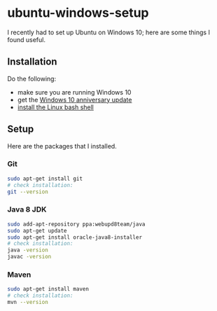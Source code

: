 # ubuntu-windows-setup

I recently had to set up Ubuntu on Windows 10; here are some things I found useful.

## Installation

Do the following:

- make sure you are running Windows 10
- get the [Windows 10 anniversary update](https://blogs.windows.com/windowsexperience/2016/08/02/how-to-get-the-windows-10-anniversary-update/)
- [install the Linux bash shell](https://www.howtogeek.com/249966/how-to-install-and-use-the-linux-bash-shell-on-windows-10/)

## Setup

Here are the packages that I installed.

### Git

```bash
sudo apt-get install git
# check installation:
git --version
```

### Java 8 JDK

```bash
sudo add-apt-repository ppa:webupd8team/java
sudo apt-get update
sudo apt-get install oracle-java8-installer
# check installation:
java -version
javac -version
```

### Maven

```bash
sudo apt-get install maven
# check installation:
mvn --version
```
